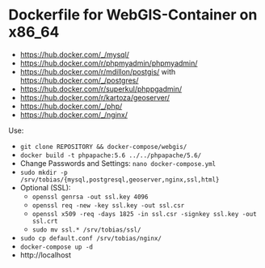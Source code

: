 # Dockerfile for WebGIS-Container on x86_64 
* https://hub.docker.com/_/mysql/
* https://hub.docker.com/r/phpmyadmin/phpmyadmin/
* https://hub.docker.com/r/mdillon/postgis/ with https://hub.docker.com/_/postgres/
* https://hub.docker.com/r/superkul/phppgadmin/
* https://hub.docker.com/r/kartoza/geoserver/
* https://hub.docker.com/_/php/
* https://hub.docker.com/_/nginx/

Use:
* ``` git clone REPOSITORY && docker-compose/webgis/ ```
* ``` docker build -t phpapache:5.6 ../../phpapache/5.6/ ```
* Change Passwords and Settings: ``` nano docker-compose.yml ```
* ``` sudo mkdir -p /srv/tobias/{mysql,postgresql,geoserver,nginx,ssl,html} ```
* Optional (SSL): 
	* ``` openssl genrsa -out ssl.key 4096 ```
	* ``` openssl req -new -key ssl.key -out ssl.csr ```
	* ``` openssl x509 -req -days 1825 -in ssl.csr -signkey ssl.key -out ssl.crt ```
	* ``` sudo mv ssl.* /srv/tobias/ssl/ ```
* ``` sudo cp default.conf /srv/tobias/nginx/ ``` 
* ``` docker-compose up -d ```  
* http://localhost 